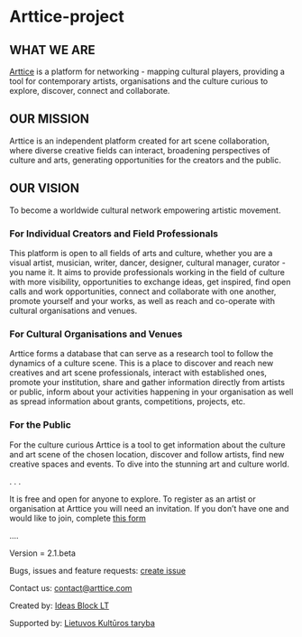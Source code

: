 # Arttice-project

## WHAT WE ARE
[Arttice](https://arttice.com) is a platform for networking - mapping cultural players, providing a tool for contemporary artists, organisations and the culture curious to explore, discover, connect and collaborate.

## OUR MISSION
Arttice is an independent platform created for art scene collaboration, where diverse creative fields can interact, broadening perspectives of culture and arts, generating opportunities for the creators and the public.

## OUR VISION
To become a worldwide cultural network empowering artistic movement.

### For Individual Creators and Field Professionals
This platform is open to all fields of arts and culture, whether you are a visual artist, musician, writer, dancer, designer, cultural manager, curator - you name it. It aims to provide professionals working in the field of culture with more visibility, opportunities to exchange ideas, get inspired, find open calls and work opportunities, connect and collaborate with one another, promote yourself and your works, as well as reach and co-operate with cultural organisations and venues.

### For Cultural Organisations and Venues
Arttice forms a database that can serve as a research tool to follow the dynamics of a culture scene. This is a place to discover and reach new creatives and art scene professionals, interact with established ones, promote your institution, share and gather information directly from artists or public, inform about your activities happening in your organisation as well as spread information about grants, competitions, projects, etc.

### For the Public
For the culture curious Arttice is a tool to get information about the culture and art scene of the chosen location, discover and follow artists, find new creative spaces and events. To dive into the stunning art and culture world.

. . .

It is free and open for anyone to explore.
To register as an artist or organisation at Arttice you will need an invitation. If you don’t have one and would like to join, complete [this form](https://arttice.com/request-invitation)

....

Version = 2.1.beta

Bugs, issues and feature requests: [create issue](https://github.com/IdeasBlockLT/Arttice-project/issues)

Contact us: contact@arttice.com

Created by:
[Ideas Block LT](https://ideas-block.com)

Supported by:
[Lietuvos Kultūros taryba](https://ltkt.lt)

